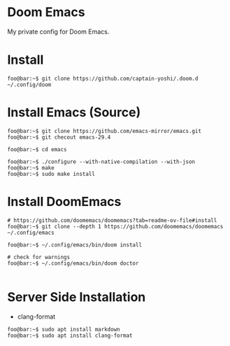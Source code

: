 # Doom Emacs

My private config for Doom Emacs.


# Install

``` console
foo@bar:~$ git clone https://github.com/captain-yoshi/.doom.d ~/.config/doom
```

# Install Emacs (Source)

``` console
foo@bar:~$ git clone https://github.com/emacs-mirror/emacs.git
foo@bar:~$ git checout emacs-29.4

foo@bar:~$ cd emacs

foo@bar:~$ ./configure --with-native-compilation --with-json
foo@bar:~$ make
foo@bar:~$ sudo make install
```

# Install DoomEmacs

``` console
# https://github.com/doomemacs/doomemacs?tab=readme-ov-file#install
foo@bar:~$ git clone --depth 1 https://github.com/doomemacs/doomemacs ~/.config/emacs

foo@bar:~$ ~/.config/emacs/bin/doom install

# check for warnings
foo@bar:~$ ~/.config/emacs/bin/doom doctor


```


# Server Side Installation
- clang-format


```console
foo@bar:~$ sudo apt install markdown
foo@bar:~$ sudo apt install clang-format

```
